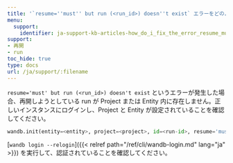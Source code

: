 ```yaml
---
title: '`resume=''must'' but run (<run_id>) doesn''t exist` エラーをどのように修正しますか？'
menu:
  support:
    identifier: ja-support-kb-articles-how_do_i_fix_the_error_resume_must_but_run_run_id_doesnt_exist
support:
- 再開
- run
toc_hide: true
type: docs
url: /ja/support/:filename
---
```


`resume='must' but run (<run_id>) doesn't exist` というエラーが発生した場合、再開しようとしている run が Project または Entity 内に存在しません。正しいインスタンスにログインし、Project と Entity が設定されていることを確認してください。

```python
wandb.init(entity=<entity>, project=<project>, id=<run-id>, resume='must')
```

[`wandb login --relogin`]({{< relref path="/ref/cli/wandb-login.md" lang="ja" >}}) を実行して、認証されていることを確認してください。
